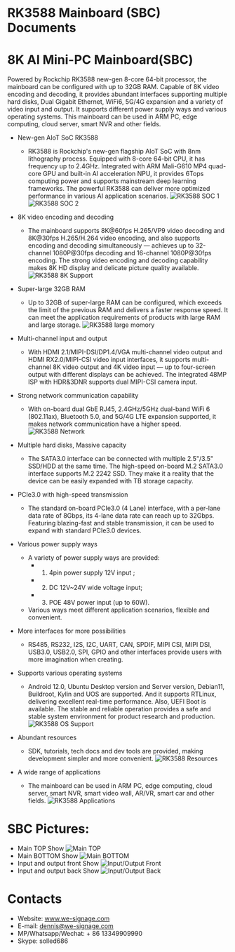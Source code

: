 # RK3588 Mainboard (SBC) Documents
# 8K AI Mini-PC Mainboard(SBC)

Powered by Rockchip RK3588 new-gen 8-core 64-bit processor, the
mainboard can be configured with up to 32GB RAM. Capable of 8K
video encoding and decoding, it provides abundant interfaces
supporting multiple hard disks, Dual Gigabit Ethernet, WiFi6, 5G/4G
expansion and a variety of video input and output. It supports
different power supply ways and various operating systems. This
mainboard can be used in ARM PC, edge computing, cloud server,
smart NVR and other fields.

- New-gen AIoT SoC RK3588
    - RK3588 is Rockchip's new-gen flagship AIoT SoC with 8nm lithography process. Equipped with 8-core 64-bit CPU, it has frequency up
to 2.4GHz. Integrated with ARM Mali-G610 MP4 quad-core GPU and built-in AI acceleration NPU, it provides 6Tops computing power
and supports mainstream deep learning frameworks. The powerful RK3588 can deliver more optimized performance in various AI
application scenarios.
![RK3588 SOC 1](imgs/RK3588_SOC_1.jpg?raw=true)
![RK3588 SOC 2](imgs/RK3588_SOC_2.jpg?raw=true)

- 8K video encoding and decoding
    - The mainboard supports 8K@60fps H.265/VP9 video decoding and 8K@30fps H.265/H.264 video encoding, and also supports
encoding and decoding simultaneously — achieves up to 32-channel 1080P@30fps decoding and 16-channel 1080P@30fps
encoding. The strong video encoding and decoding capability makes 8K HD display and delicate picture quality available.
![RK3588 8K Support](imgs/8K_Support.jpg?raw=true)

- Super-large 32GB RAM
    - Up to 32GB of super-large RAM can be configured, which exceeds the limit of the previous RAM and delivers a faster response speed.
It can meet the application requirements of products with large RAM and large storage.
![RK3588 large momory](imgs/RK3588_large_memory.jpg?raw=true)

- Multi-channel input and output
    - With HDMI 2.1/MIPI-DSI/DP1.4/VGA multi-channel video output and HDMI RX2.0/MIPI-CSI video input interfaces, it supports
multi-channel 8K video output and 4K video input — up to four-screen output with different displays can be achieved. The
integrated 48MP ISP with HDR&3DNR supports dual MIPI-CSI camera input.

- Strong network communication capability
    - With on-board dual GbE RJ45, 2.4GHz/5GHz dual-band WiFi 6 (802.11ax), Bluetooth 5.0, and 5G/4G LTE expansion supported,
it makes network communication have a higher speed.
![RK3588 Network](imgs/RK3588_network.jpg?raw=true)

- Multiple hard disks, Massive capacity
    - The SATA3.0 interface can be connected with multiple 2.5"/3.5" SSD/HDD at the same time. The high-speed
on-board M.2 SATA3.0 interface supports M.2 2242 SSD. They make it a reality that the device can be easily
expanded with TB storage capacity.

- PCIe3.0 with high-speed transmission
    - The standard on-board PCIe3.0 (4 Lane) interface, with a per-lane data rate of 8Gbps, its 4-lane data rate can reach up
to 32Gbps. Featuring blazing-fast and stable transmission, it can be used to expand with standard PCIe3.0 devices.

- Various power supply ways
    - A variety of power supply ways are provided: 
        - 1) 4pin power supply 12V input ;
        - 2) DC 12V~24V wide voltage input; 
        - 3) POE 48V power input (up to 60W). 
    - Various ways meet different application scenarios,
flexible and convenient.

- More interfaces for more possibilities
    - RS485, RS232, I2S, I2C, UART, CAN, SPDIF, MIPI CSI, MIPI DSI, USB3.0, USB2.0, SPI, GPIO and other interfaces provide users with
more imagination when creating.

- Supports various operating systems
    - Android 12.0, Ubuntu Desktop version and Server version, Debian11, Buildroot, Kylin and UOS are supported. And it supports
RTLinux, delivering excellent real-time performance. Also, UEFI Boot is available. The stable and reliable operation provides a
safe and stable system environment for product research and production.
![RK3588 OS Support](imgs/RK3588_OS_Support.jpg?raw=true)

- Abundant resources
    - SDK, tutorials, tech docs and dev tools are provided, making development simpler and more convenient.
    ![RK3588 Resources](imgs/RK3588_Resources.jpg?raw=true)

- A wide range of applications
    - The mainboard can be used in ARM PC, edge computing, cloud server, smart NVR, smart video wall, AR/VR, smart car and other fields.
    ![RK3588 Applications](imgs/RK3588_Applications.jpg?raw=true)

# SBC Pictures:
- Main TOP Show
![Main TOP](imgs/main_top.jpeg?raw=true)
- Main BOTTOM Show
![Main BOTTOM](imgs/main_bottom.jpeg?raw=true)
- Input and output front Show
![Input/Output Front](imgs/input_output_front.jpeg?raw=true)
- Input and output back Show
![Input/Output Back](imgs/input_output_back.jpeg?raw=true)

# Contacts
- Website: www.we-signage.com
- E-mail: dennis@we-signage.com
- MP/Whatsapp/Wechat: + 86 13349909990
- Skype: solled686
